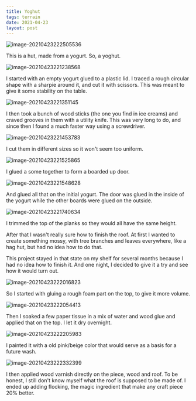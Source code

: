 ```yaml
---
title: Yoghut
tags: terrain
date: 2021-04-23
layout: post
---
```


![image-20210423222505536](image-20210423222505536.png)

This is a hut, made from a yogurt. So, a yoghut.

![image-20210423221238568](image-20210423221238568.png)

I started with an empty yogurt glued to a plastic lid. I traced a rough circular shape with a sharpie around it, and cut it with scissors. This was meant to give it some stability on the table.

![image-20210423221351145](image-20210423221351145.png)

I then took a bunch of wood sticks (the one you find in ice creams) and craved grooves in them with a utility knife. This was very long to do, and since then I found a much faster way using a screwdriver.

![image-20210423221453783](image-20210423221453783.png)

I cut them in different sizes so it won't seem too uniform.

![image-20210423221525865](image-20210423221525865.png)

I glued a some together to form a boarded up door.

![image-20210423221548628](image-20210423221548628.png)

And glued all that on the initial yogurt. The door was glued in the inside of the yogurt while the other boards were glued on the outside.

![image-20210423221740634](image-20210423221740634.png)

I trimmed the top of the planks so they would all have the same height. 

After that I wasn't really sure how to finish the roof. At first I wanted to create something mossy, with tree branches and leaves everywhere, like a hag hut, but had no idea how to do that. 

This project stayed in that state on my shelf for several months because I had no idea how to finish it. And one night, I decided to give it a try and see how it would turn out.

![image-20210423222016823](image-20210423222016823.png)

So I started with gluing a rough foam part on the top, to give it more volume.

![image-20210423222054413](image-20210423222054413.png)

Then I soaked a few paper tissue in a mix of water and wood glue and applied that on the top. I let it dry overnight.

![image-20210423222205983](image-20210423222205983.png)

I painted it with a old pink/beige color that would serve as a basis for a future wash.

![image-20210423222332399](image-20210423222332399.png)

I then applied wood varnish directly on the piece, wood and roof. To be honest, I still don't know myself what the roof is supposed to be made of. I ended up adding flocking, the magic ingredient that make any craft piece 20% better.
